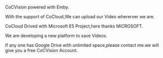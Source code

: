 CoCVision powered with Emby.

With the support of CoCloud,We can upload our Video whererver we are.

CoCloud Drived with Microsoft E5 Project,here thanks MICROSOFT.


We are developing a new platform to save Videos.

If any one has Google Drive with unlimited space,please contact me.we will give you a free CoCVision Account.
